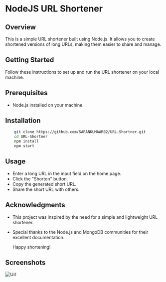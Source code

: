# NodeJS URL Shortener

## Overview

This is a simple URL shortener built using Node.js. It allows you to create shortened versions of long URLs, making them easier to share and manage.

## Getting Started

Follow these instructions to set up and run the URL shortener on your local machine.

## Prerequisites

* Node.js installed on your machine.

## Installation

```bash
    git clone https://github.com/SARANKUMAAR02/URL-Shortner.git
    cd URL-Shortner
    npm install
    npm start
```

## Usage

* Enter a long URL in the input field on the home page.
* Click the "Shorten" button.
* Copy the generated short URL.
* Share the short URL with others.

## Acknowledgments

* This project was inspired by the need for a simple and lightweight URL shortener.
* Special thanks to the Node.js and MongoDB communities for their excellent documentation.

    Happy shortening!

## Screenshots

![Url](https://github.com/SARANKUMAAR02/URL-Shortner/assets/111904560/f5133538-74f9-4f3b-8f29-7b81e2eb618c)
